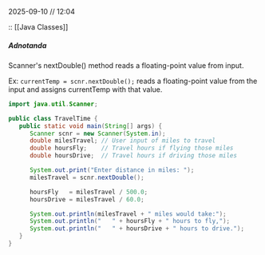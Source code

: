 2025-09-10 // 12:04

:: [[Java Classes]]

##### Adnotanda

Scanner's nextDouble() method reads a floating-point value from input. 

Ex: `currentTemp = scnr.nextDouble();` reads a floating-point value from the input and assigns currentTemp with that value.

```java
import java.util.Scanner;

public class TravelTime {
   public static void main(String[] args) {
      Scanner scnr = new Scanner(System.in);
      double milesTravel; // User input of miles to travel
      double hoursFly;    // Travel hours if flying those miles
      double hoursDrive;  // Travel hours if driving those miles

      System.out.print("Enter distance in miles: ");
      milesTravel = scnr.nextDouble();

      hoursFly   = milesTravel / 500.0;
      hoursDrive = milesTravel / 60.0;

      System.out.println(milesTravel + " miles would take:");
      System.out.println("   " + hoursFly + " hours to fly,");
      System.out.println("   " + hoursDrive + " hours to drive.");
   }
}
```
